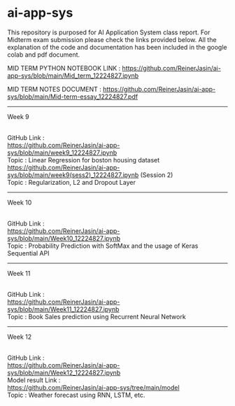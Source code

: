 # ai-app-sys

This repository is purposed for AI Application System class report. For Midterm exam submission please check the links provided below. All the explanation of the code and documentation has been included in the google colab and pdf document.

MID TERM PYTHON NOTEBOOK LINK :
https://github.com/ReinerJasin/ai-app-sys/blob/main/Mid_term_12224827.ipynb

MID TERM NOTES DOCUMENT :
https://github.com/ReinerJasin/ai-app-sys/blob/main/Mid-term-essay_12224827.pdf

---

Week 9
<br><br>

GitHub Link :
<br>
https://github.com/ReinerJasin/ai-app-sys/blob/main/week9_12224827.ipynb
<br>
Topic : Linear Regression for boston housing dataset
<br>
https://github.com/ReinerJasin/ai-app-sys/blob/main/week9(sess2)_12224827.ipynb (Session 2)
<br>
Topic : Regularization, L2 and Dropout Layer

---

Week 10
<br><br>

GitHub Link :
<br>
https://github.com/ReinerJasin/ai-app-sys/blob/main/Week10_12224827.ipynb
<br>
Topic : Probability Prediction with SoftMax and the usage of Keras Sequential API
<br>

---

Week 11
<br><br>

GitHub Link :
<br>
https://github.com/ReinerJasin/ai-app-sys/blob/main/Week11_12224827.ipynb
<br>
Topic : Book Sales prediction using Recurrent Neural Network
<br>

---

Week 12
<br><br>

GitHub Link :
<br>
https://github.com/ReinerJasin/ai-app-sys/blob/main/Week12_12224827.ipynb
<br>
Model result Link :
<br>
https://github.com/ReinerJasin/ai-app-sys/tree/main/model
<br>
Topic : Weather forecast using RNN, LSTM, etc.
<br>
